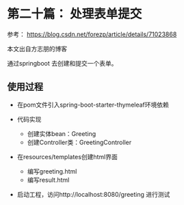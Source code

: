 # 第二十篇： 处理表单提交

参考：
https://blog.csdn.net/forezp/article/details/71023868

本文出自方志朋的博客

通过springboot 去创建和提交一个表单。

使用过程
---

* 在pom文件引入spring-boot-starter-thymeleaf环境依赖
* 代码实现
    * 创建实体bean：Greeting  
    * 创建Controller类：GreetingController 
* 在resources/templates创建html界面
    * 编写greeting.html
    * 编写result.html
    
* 启动工程，访问http://localhost:8080/greeting 进行测试

